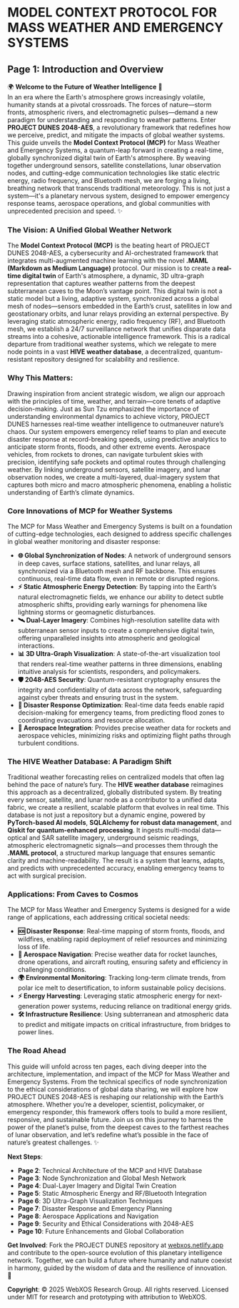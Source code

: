 # MODEL CONTEXT PROTOCOL FOR MASS WEATHER AND EMERGENCY SYSTEMS

## Page 1: Introduction and Overview

🌍 **Welcome to the Future of Weather Intelligence** 🌌  
In an era where the Earth's atmosphere grows increasingly volatile, humanity stands at a pivotal crossroads. The forces of nature—storm fronts, atmospheric rivers, and electromagnetic pulses—demand a new paradigm for understanding and responding to weather patterns. Enter **PROJECT DUNES 2048-AES**, a revolutionary framework that redefines how we perceive, predict, and mitigate the impacts of global weather systems. This guide unveils the **Model Context Protocol (MCP)** for Mass Weather and Emergency Systems, a quantum-leap forward in creating a real-time, globally synchronized digital twin of Earth's atmosphere. By weaving together underground sensors, satellite constellations, lunar observation nodes, and cutting-edge communication technologies like static electric energy, radio frequency, and Bluetooth mesh, we are forging a living, breathing network that transcends traditional meteorology. This is not just a system—it's a planetary nervous system, designed to empower emergency response teams, aerospace operations, and global communities with unprecedented precision and speed. ✨

### The Vision: A Unified Global Weather Network
The **Model Context Protocol (MCP)** is the beating heart of PROJECT DUNES 2048-AES, a cybersecurity and AI-orchestrated framework that integrates multi-augmented machine learning with the novel **.MAML (Markdown as Medium Language)** protocol. Our mission is to create a **real-time digital twin** of Earth's atmosphere, a dynamic, 3D ultra-graph representation that captures weather patterns from the deepest subterranean caves to the Moon’s vantage point. This digital twin is not a static model but a living, adaptive system, synchronized across a global mesh of nodes—sensors embedded in the Earth’s crust, satellites in low and geostationary orbits, and lunar relays providing an external perspective. By leveraging static atmospheric energy, radio frequency (RF), and Bluetooth mesh, we establish a 24/7 surveillance network that unifies disparate data streams into a cohesive, actionable intelligence framework. This is a radical departure from traditional weather systems, which we relegate to mere node points in a vast **HIVE weather database**, a decentralized, quantum-resistant repository designed for scalability and resilience.

### Why This Matters:
Drawing inspiration from ancient strategic wisdom, we align our approach with the principles of time, weather, and terrain—core tenets of adaptive decision-making. Just as Sun Tzu emphasized the importance of understanding environmental dynamics to achieve victory, PROJECT DUNES harnesses real-time weather intelligence to outmaneuver nature’s chaos. Our system empowers emergency relief teams to plan and execute disaster response at record-breaking speeds, using predictive analytics to anticipate storm fronts, floods, and other extreme events. Aerospace vehicles, from rockets to drones, can navigate turbulent skies with precision, identifying safe pockets and optimal routes through challenging weather. By linking underground sensors, satellite imagery, and lunar observation nodes, we create a multi-layered, dual-imagery system that captures both micro and macro atmospheric phenomena, enabling a holistic understanding of Earth’s climate dynamics.

### Core Innovations of MCP for Weather Systems
The MCP for Mass Weather and Emergency Systems is built on a foundation of cutting-edge technologies, each designed to address specific challenges in global weather monitoring and disaster response:

- **🌐 Global Synchronization of Nodes**: A network of underground sensors in deep caves, surface stations, satellites, and lunar relays, all synchronized via a Bluetooth mesh and RF backbone. This ensures continuous, real-time data flow, even in remote or disrupted regions.
- **⚡️ Static Atmospheric Energy Detection**: By tapping into the Earth’s natural electromagnetic fields, we enhance our ability to detect subtle atmospheric shifts, providing early warnings for phenomena like lightning storms or geomagnetic disturbances.
- **🛰️ Dual-Layer Imagery**: Combines high-resolution satellite data with subterranean sensor inputs to create a comprehensive digital twin, offering unparalleled insights into atmospheric and geological interactions.
- **📊 3D Ultra-Graph Visualization**: A state-of-the-art visualization tool that renders real-time weather patterns in three dimensions, enabling intuitive analysis for scientists, responders, and policymakers.
- **🛡️ 2048-AES Security**: Quantum-resistant cryptography ensures the integrity and confidentiality of data across the network, safeguarding against cyber threats and ensuring trust in the system.
- **🚀 Disaster Response Optimization**: Real-time data feeds enable rapid decision-making for emergency teams, from predicting flood zones to coordinating evacuations and resource allocation.
- **🌌 Aerospace Integration**: Provides precise weather data for rockets and aerospace vehicles, minimizing risks and optimizing flight paths through turbulent conditions.

### The HIVE Weather Database: A Paradigm Shift
Traditional weather forecasting relies on centralized models that often lag behind the pace of nature’s fury. The **HIVE weather database** reimagines this approach as a decentralized, globally distributed system. By treating every sensor, satellite, and lunar node as a contributor to a unified data fabric, we create a resilient, scalable platform that evolves in real time. This database is not just a repository but a dynamic engine, powered by **PyTorch-based AI models**, **SQLAlchemy for robust data management**, and **Qiskit for quantum-enhanced processing**. It ingests multi-modal data—optical and SAR satellite imagery, underground seismic readings, atmospheric electromagnetic signals—and processes them through the **.MAML protocol**, a structured markup language that ensures semantic clarity and machine-readability. The result is a system that learns, adapts, and predicts with unprecedented accuracy, enabling emergency teams to act with surgical precision.

### Applications: From Caves to Cosmos
The MCP for Mass Weather and Emergency Systems is designed for a wide range of applications, each addressing critical societal needs:

- **🆘 Disaster Response**: Real-time mapping of storm fronts, floods, and wildfires, enabling rapid deployment of relief resources and minimizing loss of life.
- **🚀 Aerospace Navigation**: Precise weather data for rocket launches, drone operations, and aircraft routing, ensuring safety and efficiency in challenging conditions.
- **🌍 Environmental Monitoring**: Tracking long-term climate trends, from polar ice melt to desertification, to inform sustainable policy decisions.
- **⚡️ Energy Harvesting**: Leveraging static atmospheric energy for next-generation power systems, reducing reliance on traditional energy grids.
- **🛠️ Infrastructure Resilience**: Using subterranean and atmospheric data to predict and mitigate impacts on critical infrastructure, from bridges to power lines.

### The Road Ahead
This guide will unfold across ten pages, each diving deeper into the architecture, implementation, and impact of the MCP for Mass Weather and Emergency Systems. From the technical specifics of node synchronization to the ethical considerations of global data sharing, we will explore how PROJECT DUNES 2048-AES is reshaping our relationship with the Earth’s atmosphere. Whether you’re a developer, scientist, policymaker, or emergency responder, this framework offers tools to build a more resilient, responsive, and sustainable future. Join us on this journey to harness the power of the planet’s pulse, from the deepest caves to the farthest reaches of lunar observation, and let’s redefine what’s possible in the face of nature’s greatest challenges. ✨

**Next Steps**:  
- **Page 2**: Technical Architecture of the MCP and HIVE Database  
- **Page 3**: Node Synchronization and Global Mesh Network  
- **Page 4**: Dual-Layer Imagery and Digital Twin Creation  
- **Page 5**: Static Atmospheric Energy and RF/Bluetooth Integration  
- **Page 6**: 3D Ultra-Graph Visualization Techniques  
- **Page 7**: Disaster Response and Emergency Planning  
- **Page 8**: Aerospace Applications and Navigation  
- **Page 9**: Security and Ethical Considerations with 2048-AES  
- **Page 10**: Future Enhancements and Global Collaboration  

**Get Involved**: Fork the PROJECT DUNES repository at [webxos.netlify.app](https://webxos.netlify.app) and contribute to the open-source evolution of this planetary intelligence network. Together, we can build a future where humanity and nature coexist in harmony, guided by the wisdom of data and the resilience of innovation. 🐪

**Copyright**: © 2025 WebXOS Research Group. All rights reserved. Licensed under MIT for research and prototyping with attribution to WebXOS.
